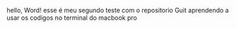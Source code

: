 hello, Word!
esse é meu segundo teste com o repositorio Guit aprendendo a usar os codigos no terminal do macbook pro 